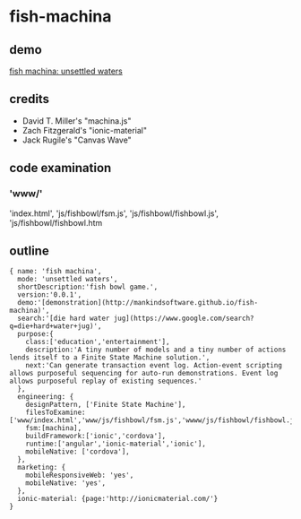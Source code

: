 # fish-machina

## demo
[fish machina: unsettled waters](http://mankindsoftware.github.io/fish-machina)

## credits
* David T. Miller's "machina.js"
* Zach Fitzgerald's "ionic-material"
* Jack Rugile's "Canvas Wave"

## code examination
### 'www/'
'index.html',
'js/fishbowl/fsm.js',
'js/fishbowl/fishbowl.js',
'js/fishbowl/fishbowl.htm

## outline
```javascipt
{ name: 'fish machina',
  mode: 'unsettled waters',
  shortDescription:'fish bowl game.',
  version:'0.0.1',
  demo:'[demonstration](http://mankindsoftware.github.io/fish-machina)',
  search:'[die hard water jug](https://www.google.com/search?q=die+hard+water+jug)',
  purpose:{
    class:['education','entertainment'],
    description:'A tiny number of models and a tiny number of actions lends itself to a Finite State Machine solution.',
    next:'Can generate transaction event log. Action-event scripting allows purposeful sequencing for auto-run demonstrations. Event log allows purposeful replay of existing sequences.'
  },
  engineering: {
    designPattern, ['Finite State Machine'],
    filesToExamine: ['www/index.html','www/js/fishbowl/fsm.js','wwww/js/fishbowl/fishbowl.js','wwww/js/fishbowl/fishbowl.html','www/js/waterline/waterline.js'],
    fsm:[machina],
    buildFramework:['ionic','cordova'],
    runtime:['angular','ionic-material','ionic'],
    mobileNative: ['cordova'],
  },
  marketing: {
    mobileResponsiveWeb: 'yes',
    mobileNative: 'yes',
  },
  ionic-material: {page:'http://ionicmaterial.com/'}
}
```
